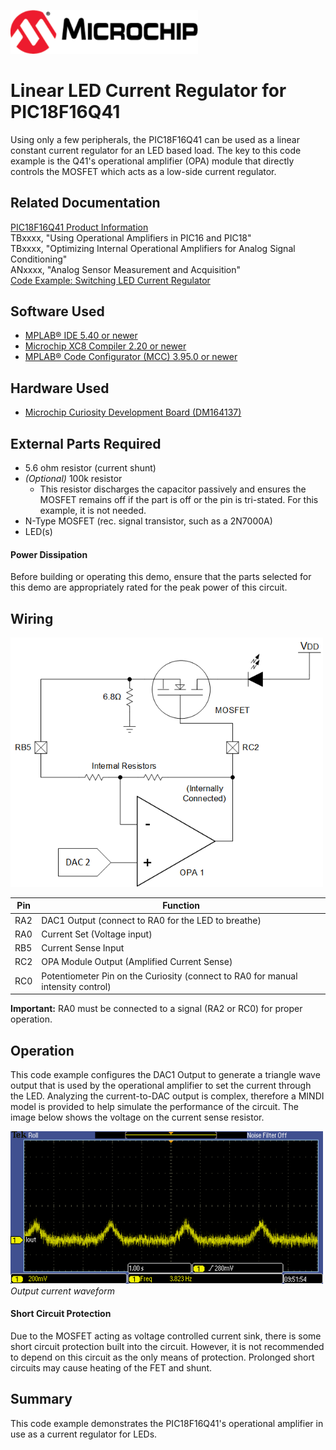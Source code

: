 <!-- Please do not change this html logo with link -->
<a href="https://www.microchip.com" rel="nofollow"><img src="images/microchip.png" alt="MCHP" width="300"/></a>

# Linear LED Current Regulator for PIC18F16Q41
Using only a few peripherals, the PIC18F16Q41 can be used as a linear constant current regulator for an LED based load. The key to this code example is the Q41's operational amplifier (OPA) module that directly controls the MOSFET which acts as a low-side current regulator.

## Related Documentation

<a href="https://www.microchip.com/wwwproducts/en/PIC18F16Q41">PIC18F16Q41 Product Information</a><br>
TBxxxx, "Using Operational Amplifiers in PIC16 and PIC18"<br>
TBxxxx, "Optimizing Internal Operational Amplifiers for Analog Signal Conditioning"<br>
ANxxxx, "Analog Sensor Measurement and Acquisition"<br>
<a href="https://github.com/microchip-pic-avr-examples/pic18f16q41-linear-led-current-regulator.git">Code Example: Switching LED Current Regulator</a><br>

## Software Used

* <a href="http://www.microchip.com/mplab/mplab-x-ide">MPLAB® IDE 5.40 or newer</a>
* <a href="https://www.microchip.com/mplab/compilers">Microchip XC8 Compiler 2.20 or newer</a>
* <a href="https://www.microchip.com/mplab/mplab-code-configurator">MPLAB® Code Configurator (MCC) 3.95.0 or newer</a>

## Hardware Used

* <a href="https://www.microchip.com/DevelopmentTools/ProductDetails/PartNO/DM164137"> Microchip Curiosity Development Board (DM164137) </a>

## External Parts Required

* 5.6 ohm resistor (current shunt)
* *(Optional)* 100k resistor
    * This resistor discharges the capacitor passively and ensures the MOSFET remains off if the part is off or the pin is tri-stated. For this example, it is not needed.
* N-Type MOSFET (rec. signal transistor, such as a 2N7000A)
* LED(s)

#### Power Dissipation
Before building or operating this demo, ensure that the parts selected for this demo are appropriately rated for the peak power of this circuit.

## Wiring
<img src="images/wiring.png" alt="Wiring Diagram" width="500px"/><br>

| Pin | Function
| --- | --------
| RA2 | DAC1 Output (connect to RA0 for the LED to breathe)
| RA0 | Current Set (Voltage input)
| RB5 | Current Sense Input
| RC2 | OPA Module Output (Amplified Current Sense)
| RC0 | Potentiometer Pin on the Curiosity (connect to RA0 for manual intensity control)

**Important:** RA0 must be connected to a signal (RA2 or RC0) for proper operation.

## Operation
This code example configures the DAC1 Output to generate a triangle wave output that is used by the operational amplifier to set the current through the LED. Analyzing the current-to-DAC output is complex, therefore a MINDI model is provided to help simulate the performance of the circuit. The image below shows the voltage on the current sense resistor.

<img src="images/Output.PNG" alt="Waveform" width="500px"/><br>
*Output current waveform*

#### Short Circuit Protection
Due to the MOSFET acting as voltage controlled current sink, there is some short circuit protection built into the circuit. However, it is not recommended to depend on this circuit as the only means of protection. Prolonged short circuits may cause heating of the FET and shunt.

## Summary
This code example demonstrates the PIC18F16Q41's operational amplifier in use as a current regulator for LEDs.   
